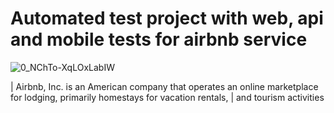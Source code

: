 # Automated test project with web, api and mobile tests for airbnb service

![0_NChTo-XqLOxLabIW](https://user-images.githubusercontent.com/36373593/184724462-cd7a9969-cb47-41c1-84f0-15942c9832ae.png)

| Airbnb, Inc. is an American company that operates an online marketplace for lodging, primarily homestays for vacation rentals, 
| and tourism activities
